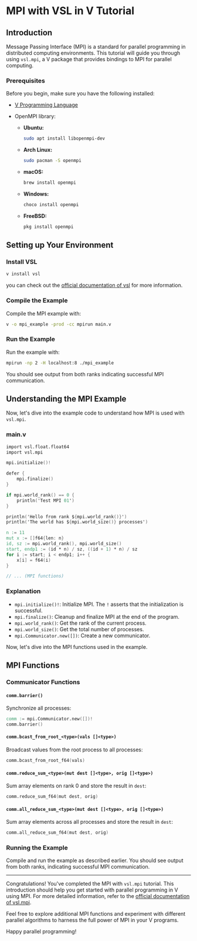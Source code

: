 # MPI with VSL in V Tutorial

## Introduction

Message Passing Interface (MPI) is a standard for parallel programming in distributed
computing environments. This tutorial will guide you through using `vsl.mpi`, a V package
that provides bindings to MPI for parallel computing.

### Prerequisites

Before you begin, make sure you have the following installed:

- [V Programming Language](https://vlang.io/)
- OpenMPI library:

  - **Ubuntu:**

    ```bash
    sudo apt install libopenmpi-dev
    ```

  - **Arch Linux:**

    ```bash
    sudo pacman -S openmpi
    ```

  - **macOS:**

    ```bash
    brew install openmpi
    ```

  - **Windows:**

    ```bash
    choco install openmpi
    ```

  - **FreeBSD:**

    ```bash
    pkg install openmpi
    ```

## Setting up Your Environment

### Install VSL

```bash
v install vsl
```

you can check out the [official documentation of vsl](https://vlang.github.io/vsl) for more information.

### Compile the Example

Compile the MPI example with:

```bash
v -o mpi_example -prod -cc mpirun main.v
```

### Run the Example

Run the example with:

```bash
mpirun -np 2 -H localhost:8 ./mpi_example
```

You should see output from both ranks indicating successful MPI communication.

## Understanding the MPI Example

Now, let's dive into the example code to understand how MPI is used with `vsl.mpi`.

### main.v

```v ignore
import vsl.float.float64
import vsl.mpi

mpi.initialize()!

defer {
    mpi.finalize()
}

if mpi.world_rank() == 0 {
    println('Test MPI 01')
}

println('Hello from rank ${mpi.world_rank()}')
println('The world has ${mpi.world_size()} processes')

n := 11
mut x := []f64{len: n}
id, sz := mpi.world_rank(), mpi.world_size()
start, endp1 := (id * n) / sz, ((id + 1) * n) / sz
for i := start; i < endp1; i++ {
    x[i] = f64(i)
}

// ... (MPI functions)

```

### Explanation

- `mpi.initialize()!`: Initialize MPI. The `!` asserts that the initialization is successful.
- `mpi.finalize()`: Cleanup and finalize MPI at the end of the program.
- `mpi.world_rank()`: Get the rank of the current process.
- `mpi.world_size()`: Get the total number of processes.
- `mpi.Communicator.new([])`: Create a new communicator.

Now, let's dive into the MPI functions used in the example.

## MPI Functions

### Communicator Functions

#### `comm.barrier()`

Synchronize all processes:

```v ignore
comm := mpi.Communicator.new([])!
comm.barrier()
```

#### `comm.bcast_from_root_<type>(vals []<type>)`

Broadcast values from the root process to all processes:

```v ignore
comm.bcast_from_root_f64(vals)
```

#### `comm.reduce_sum_<type>(mut dest []<type>, orig []<type>)`

Sum array elements on rank 0 and store the result in `dest`:

```v ignore
comm.reduce_sum_f64(mut dest, orig)
```

#### `comm.all_reduce_sum_<type>(mut dest []<type>, orig []<type>)`

Sum array elements across all processes and store the result in `dest`:

```v ignore
comm.all_reduce_sum_f64(mut dest, orig)
```

### Running the Example

Compile and run the example as described earlier. You should see output from both ranks,
indicating successful MPI communication.

---

Congratulations! You've completed the MPI with `vsl.mpi` tutorial. This introduction
should help you get started with parallel programming in V using MPI. For more detailed
information, refer to the [official documentation of vsl.mpi](https://vlang.github.io/vsl/mpi.html).

Feel free to explore additional MPI functions and experiment with different
parallel algorithms to harness the full power of MPI in your V programs.

Happy parallel programming!
